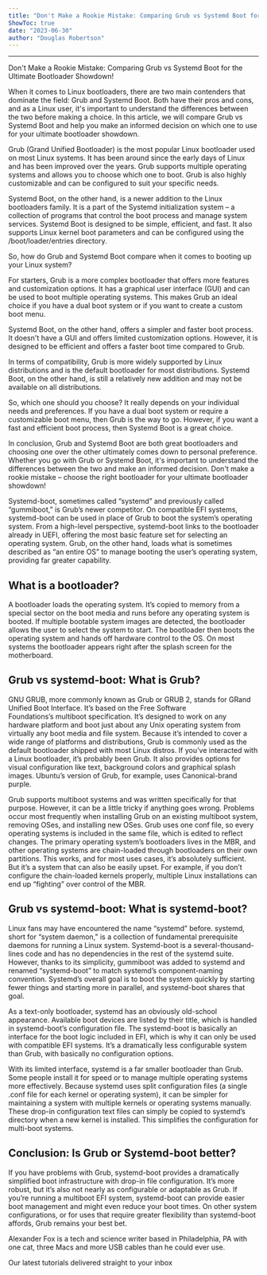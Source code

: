 ```yaml
---
title: "Don't Make a Rookie Mistake: Comparing Grub vs Systemd Boot for the Ultimate Bootloader Showdown!"
ShowToc: true 
date: "2023-06-30"
author: "Douglas Robertson"
---
```

*****
Don't Make a Rookie Mistake: Comparing Grub vs Systemd Boot for the Ultimate Bootloader Showdown!

When it comes to Linux bootloaders, there are two main contenders that dominate the field: Grub and Systemd Boot. Both have their pros and cons, and as a Linux user, it's important to understand the differences between the two before making a choice. In this article, we will compare Grub vs Systemd Boot and help you make an informed decision on which one to use for your ultimate bootloader showdown.

Grub (Grand Unified Bootloader) is the most popular Linux bootloader used on most Linux systems. It has been around since the early days of Linux and has been improved over the years. Grub supports multiple operating systems and allows you to choose which one to boot. Grub is also highly customizable and can be configured to suit your specific needs.

Systemd Boot, on the other hand, is a newer addition to the Linux bootloaders family. It is a part of the Systemd initialization system – a collection of programs that control the boot process and manage system services. Systemd Boot is designed to be simple, efficient, and fast. It also supports Linux kernel boot parameters and can be configured using the /boot/loader/entries directory.

So, how do Grub and Systemd Boot compare when it comes to booting up your Linux system?

For starters, Grub is a more complex bootloader that offers more features and customization options. It has a graphical user interface (GUI) and can be used to boot multiple operating systems. This makes Grub an ideal choice if you have a dual boot system or if you want to create a custom boot menu.

Systemd Boot, on the other hand, offers a simpler and faster boot process. It doesn't have a GUI and offers limited customization options. However, it is designed to be efficient and offers a faster boot time compared to Grub.

In terms of compatibility, Grub is more widely supported by Linux distributions and is the default bootloader for most distributions. Systemd Boot, on the other hand, is still a relatively new addition and may not be available on all distributions.

So, which one should you choose? It really depends on your individual needs and preferences. If you have a dual boot system or require a customizable boot menu, then Grub is the way to go. However, if you want a fast and efficient boot process, then Systemd Boot is a great choice.

In conclusion, Grub and Systemd Boot are both great bootloaders and choosing one over the other ultimately comes down to personal preference. Whether you go with Grub or Systemd Boot, it's important to understand the differences between the two and make an informed decision. Don't make a rookie mistake – choose the right bootloader for your ultimate bootloader showdown!


Systemd-boot, sometimes called “systemd” and previously called “gummiboot,” is Grub’s newer competitor. On compatible EFI systems, systemd-boot can be used in place of Grub to boot the system’s operating system. From a high-level perspective, systemd-boot links to the bootloader already in UEFI, offering the most basic feature set for selecting an operating system. Grub, on the other hand, loads what is sometimes described as “an entire OS” to manage booting the user’s operating system, providing far greater capability.
 
## What is a bootloader?
 
A bootloader loads the operating system. It’s copied to memory from a special sector on the boot media and runs before any operating system is booted. If multiple bootable system images are detected, the bootloader allows the user to select the system to start. The bootloader then boots the operating system and hands off hardware control to the OS. On most systems the bootloader appears right after the splash screen for the motherboard.
 
## Grub vs systemd-boot: What is Grub?
 

 
GNU GRUB, more commonly known as Grub or GRUB 2, stands for GRand Unified Boot Interface. It’s based on the Free Software Foundations’s multiboot specification. It’s designed to work on any hardware platform and boot just about any Unix operating system from virtually any boot media and file system. Because it’s intended to cover a wide range of platforms and distributions, Grub is commonly used as the default bootloader shipped with most Linux distros. If you’ve interacted with a Linux bootloader, it’s probably been Grub. It also provides options for visual configuration like text, background colors and graphical splash images. Ubuntu’s version of Grub, for example, uses Canonical-brand purple.
 
Grub supports multiboot systems and was written specifically for that purpose. However, it can be a little tricky if anything goes wrong. Problems occur most frequently when installing Grub on an existing multiboot system, removing OSes, and installing new OSes. Grub uses one conf file, so every operating systems is included in the same file, which is edited to reflect changes. The primary operating system’s bootloaders lives in the MBR, and other operating systems are chain-loaded through bootloaders on their own partitions. This works, and for most uses cases, it’s absolutely sufficient. But it’s a system that can also be easily upset. For example, if you don’t configure the chain-loaded kernels properly, multiple Linux installations can end up “fighting” over control of the MBR.
 
## Grub vs systemd-boot: What is systemd-boot?
 
Linux fans may have encountered the name “systemd” before. systemd, short for “system daemon,” is a collection of fundamental prerequisite daemons for running a Linux system. Systemd-boot is a several-thousand-lines code and has no dependencies in the rest of the systemd suite. However, thanks to its simplicity, gummiboot was added to systemd and renamed “systemd-boot” to match systemd’s component-naming convention. Systemd’s overall goal is to boot the system quickly by starting fewer things and starting more in parallel, and systemd-boot shares that goal.
 
As a text-only bootloader, systemd has an obviously old-school appearance. Available boot devices are listed by their title, which is handled in systemd-boot’s configuration file. The systemd-boot is basically an interface for the boot logic included in EFI, which is why it can only be used with compatible EFI systems. It’s a dramatically less configurable system than Grub, with basically no configuration options.
 
With its limited interface, systemd is a far smaller bootloader than Grub. Some people install it for speed or to manage multiple operating systems more effectively. Because systemd uses split configuration files (a single .conf file for each kernel or operating system), it can be simpler for maintaining a system with multiple kernels or operating systems manually. These drop-in configuration text files can simply be copied to systemd’s directory when a new kernel is installed. This simplifies the configuration for multi-boot systems.
 
## Conclusion: Is Grub or Systemd-boot better?
 
If you have problems with Grub, systemd-boot provides a dramatically simplified boot infrastructure with drop-in file configuration. It’s more robust, but it’s also not nearly as configurable or adaptable as Grub. If you’re running a multiboot EFI system, systemd-boot can provide easier boot management and might even reduce your boot times. On other system configurations, or for uses that require greater flexibility than systemd-boot affords, Grub remains your best bet.
 
Alexander Fox is a tech and science writer based in Philadelphia, PA with one cat, three Macs and more USB cables than he could ever use.
 
Our latest tutorials delivered straight to your inbox




